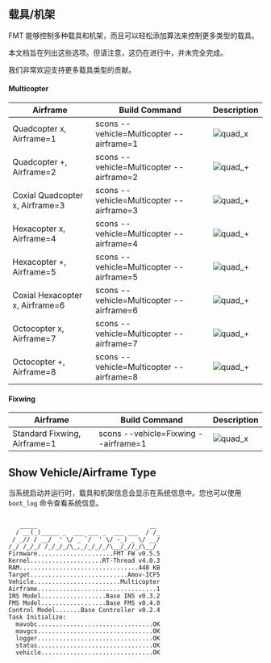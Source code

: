 ## 载具/机架

FMT 能够控制多种载具和机架，而且可以轻松添加算法来控制更多类型的载具。

本文档旨在列出这些选项。但请注意，这仍在进行中，并未完全完成。

我们非常欢迎支持更多载具类型的贡献。

#### Multicopter
| Airframe                        | Build Command                             | Description                          |
| ------------------------------- | ----------------------------------------- | ------------------------------------ |
| Quadcopter x, Airframe=1        | scons --vehicle=Multicopter --airframe=1  | ![quad_x](../figures/quad_x.png)     |
| Quadcopter +, Airframe=2        | scons --vehicle=Multicopter --airframe=2  | ![quad_+](../figures/quad_+.png)     |
| Coxial Quadcopter x, Airframe=3 | scons  --vehicle=Multicopter --airframe=3 | ![quad_+](../figures/cox_quad_x.png) |
| Hexacopter x, Airframe=4        | scons --vehicle=Multicopter --airframe=4  | ![quad_+](../figures/hexa_x.png)     |
| Hexacopter +, Airframe=5        | scons --vehicle=Multicopter --airframe=5  | ![quad_+](../figures/hexa_+.png)     |
| Coxial Hexacopter x, Airframe=6 | scons --vehicle=Multicopter --airframe=6  | ![quad_+](../figures/cox_hexa_x.png) |
| Octocopter x, Airframe=7        | scons --vehicle=Multicopter --airframe=7  | ![quad_+](../figures/octo_x.png)     |
| Octocopter +, Airframe=8        | scons --vehicle=Multicopter --airframe=8  | ![quad_+](../figures/octo_+.png)     |

#### Fixwing
| Airframe                     | Build Command                        | Description                       |
| ---------------------------- | ------------------------------------ | --------------------------------- |
| Standard Fixwing, Airframe=1 | scons --vehicle=Fixwing --airframe=1 | ![quad_x](../figures/fixwing.png) |


## Show Vehicle/Airframe Type
当系统启动并运行时，载具和机架信息会显示在系统信息中。您也可以使用 `boot_log` 命令查看系统信息。

```shell

   _____                               __
  / __(_)_____ _  ___ ___ _  ___ ___  / /_
 / _// / __/  ' \/ _ `/  ' \/ -_) _ \/ __/
/_/ /_/_/ /_/_/_/\_,_/_/_/_/\__/_//_/\__/
Firmware.....................FMT FW v0.5.5
Kernel....................RT-Thread v4.0.3
RAM.................................448 KB
Target...........................Amov-ICF5
Vehicle........................Multicopter
Airframe.................................1
INS Model..................Base INS v0.3.2
FMS Model..................Base FMS v0.4.0
Control Model.......Base Controller v0.2.4
Task Initialize:
  mavobc................................OK
  mavgcs................................OK
  logger................................OK
  status................................OK
  vehicle...............................OK
```
